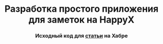 <div align="center">

# Разработка простого приложения для заметок на HappyX
### Исходный код для [статьи](https://habr.com/ru/articles/825486/) на Хабре

</div>
